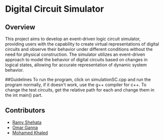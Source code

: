 # Digital Circuit Simulator

## Overview
This project aims to develop an event-driven logic circuit simulator, providing users with the capability to create virtual representations of digital circuits and observe their behavior under different conditions without the need for physical construction. The simulator utilizes an event-driven approach to model the behavior of digital circuits based on changes in logical states, allowing for accurate representation of dynamic system behavior.

##Guidelines
To run the program, click on simulationSC.cpp and run the program normally, if it doesn't work, use the g++ compiler for c++.
To change the test circuits, get the relative path for each and change them in the int main() part.

## Contributors
- [Ramy Shehata](https://github.com/GM-Sniper)
- [Omar Ganna](https://github.com/omar-ganna)
- [Mohamed Khaled](https://github.com/mmohamedkhaled)

